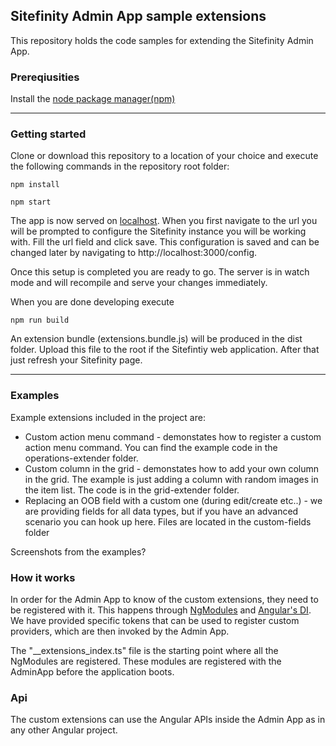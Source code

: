## Sitefinity Admin App sample extensions

This repository holds the code samples for extending the Sitefinity Admin App.

### Prereqiusities

Install the [node package manager(npm)](https://docs.npmjs.com/getting-started/installing-node)

---
### Getting started

Clone or download this repository to a location of your choice and execute the following commands in the repository root folder:
```
npm install
```
```
npm start
```
The app is now served on [localhost](http://localhost:3000). When you first navigate to the url you will be prompted to configure the Sitefinity instance you will be working with. Fill the url field and click save. This configuration is saved and can be changed later by navigating to http://localhost:3000/config. 

Once this setup is completed you are ready to go. The server is in watch mode and will recompile and serve your changes immediately.

When you are done developing execute 
```
npm run build
```
An extension bundle (extensions.bundle.js) will be produced in the dist folder. Upload this file to the root if the Sitefintiy web application. After that just refresh your Sitefinity page.

---
### Examples

Example extensions included in the project are:
* Custom action menu command - demonstates how to register a custom action menu command. You can find the example code in the operations-extender folder.
* Custom column in the grid - demonstates how to add your own column in the grid. The example is just adding a column with random images in the item list. The code is in the grid-extender folder.
* Replacing an OOB field with a custom one (during edit/create etc..) - we are providing fields for all data types, but if you have an advanced scenario you can hook up here. Files are located in the custom-fields folder

Screenshots from the examples?

### How it works
In order for the Admin App to know of the custom extensions, they need to be registered with it. This happens through [NgModules](https://angular.io/guide/ngmodule) and [Angular's DI](https://angular.io/guide/dependency-injection). We have provided specific tokens that can be used to register custom providers, which are then invoked by the Admin App.

The "\_\_extensions_index.ts" file is the starting point where all the NgModules are registered. These modules are registered with the AdminApp before the application boots.

### Api

The custom extensions can use the Angular APIs inside the Admin App as in any other Angular project.
